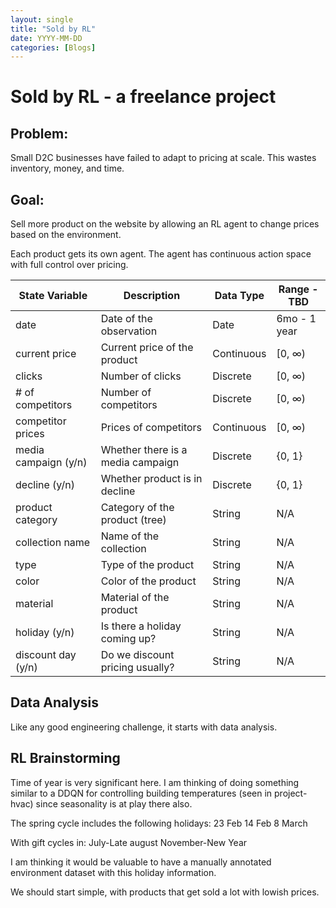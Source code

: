 ```yaml
---
layout: single
title: "Sold by RL"
date: YYYY-MM-DD
categories: [Blogs]
---
```


# Sold by RL - a freelance project

## Problem: 
Small D2C businesses have failed to adapt to pricing at scale. This wastes inventory, money, and time.

## Goal: 
Sell more product on the website by allowing an RL agent to change prices based on the environment.

Each product gets its own agent. The agent has continuous action space with full control over pricing. 

| State Variable       | Description                       | Data Type   | Range - TBD              |
|----------------------|-----------------------------------|-------------|--------------------------|
| date                 | Date of the observation           | Date        | 6mo - 1 year             |
| current price        | Current price of the product      | Continuous  | [0, ∞)                   |
| clicks               | Number of clicks                  | Discrete    | [0, ∞)                   |
| # of competitors     | Number of competitors             | Discrete    | [0, ∞)                   |
| competitor prices    | Prices of competitors             | Continuous  | [0, ∞)                   |
| media campaign (y/n) | Whether there is a media campaign | Discrete    | {0, 1}                   |
| decline (y/n)        | Whether product is in decline     | Discrete    | {0, 1}                   |
| product category     | Category of the product (tree)    | String      | N/A                      |
| collection name      | Name of the collection            | String      | N/A                      |
| type                 | Type of the product               | String      | N/A                      |
| color                | Color of the product              | String      | N/A                      |
| material             | Material of the product           | String      | N/A                      |
| holiday (y/n)             | Is there a holiday coming up?           | String      | N/A                      |
| discount day (y/n)             | Do we discount pricing usually?          | String      | N/A                      |
## Data Analysis
Like any good engineering challenge, it starts with data analysis.


## RL Brainstorming
Time of year is very significant here. I am thinking of doing something similar to a DDQN for controlling building temperatures (seen in project-hvac) since seasonality is at play there also.

The spring cycle includes the following holidays:
23 Feb
14 Feb
8 March

With gift cycles in:
July-Late august
November-New Year

I am thinking it would be valuable to have a manually annotated environment dataset with this holiday information. 

We should start simple, with products that get sold a lot with lowish prices.